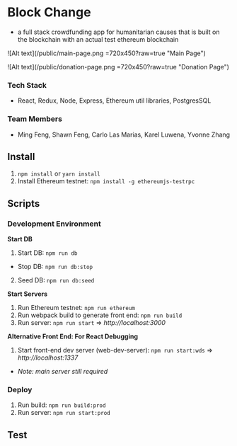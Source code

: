 # Block Change
- a full stack crowdfunding app for humanitarian causes that is built on the blockchain with an actual test ethereum blockchain

![Alt text](/public/main-page.png =720x450?raw=true "Main Page")

![Alt text](/public/donation-page.png =720x450?raw=true "Donation Page")

### Tech Stack
- React, Redux, Node, Express, Ethereum util libraries, PostgresSQL

### Team Members
- Ming Feng, Shawn Feng, Carlo Las Marias, Karel Luwena, Yvonne Zhang

## Install
1. `npm install` or `yarn install`
2. Install Ethereum testnet: `npm install -g ethereumjs-testrpc`

## Scripts

### Development Environment

**Start DB**
1. Start DB: `npm run db`
  - Stop DB: `npm run db:stop`
2. Seed DB: `npm run db:seed`

**Start Servers**
1. Run Ethereum testnet: `npm run ethereum`
2. Run webpack build to generate front end: `npm run build`
3. Run server: `npm run start` => *http://localhost:3000*

**Alternative Front End: For React Debugging**
1. Start front-end dev server (web-dev-server): `npm run start:wds` => *http://localhost:1337*
  - *Note: main server still required*

### Deploy
1. Run build: `npm run build:prod` 
2. Run server: `npm run start:prod`

## Test
